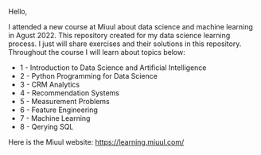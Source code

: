 Hello,

I attended a new course at Miuul about data science and machine learning in Agust 2022. This repository created for my data science learning process. I just will share exercises and their solutions in this repository. Throughout the course I will learn about topics below:

- 1 - Introduction to Data Science and Artificial Intelligence
- 2 - Python Programming for Data Science
- 3 - CRM Analytics
- 4 - Recommendation Systems
- 5 - Measurement Problems
- 6 - Feature Engineering
- 7 - Machine Learning
- 8 - Qerying SQL


Here is the Miuul website: https://learning.miuul.com/
